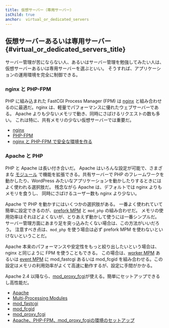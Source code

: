 ```yaml
---
title: 仮想サーバー（専用サーバー）
isChild: true
anchor:  virtual_or_dedicated_servers
---
```


## 仮想サーバーあるいは専用サーバー {#virtual_or_dedicated_servers_title}

サーバー管理が苦にならない人、あるいはサーバー管理を勉強してみたい人は、仮想サーバーあるいは専用サーバーを選ぶといい。
そうすれば、アプリケーションの運用環境を完全に制御できる。

### nginx と PHP-FPM

PHP に組み込まれた FastCGI Process Manager (FPM) は [nginx]
と組み合わせるのに最適だ。nginx は、軽量でパフォーマンスに優れたウェブサーバーである。
Apache よりも少ないメモリで動き、同時にさばけるリクエストの数も多い。
これは特に、共有メモリの少ない仮想サーバーでは重要だ。

* [nginx][nginx]
* [PHP-FPM][phpfpm]
* [nginx と PHP-FPM で安全な環境を作る][secure-nginx-phpfpm]

### Apache と PHP

PHP と Apache は長い付き合いだ。
Apache はいろんな設定が可能で、さまざまな [モジュール][apache-modules]
で機能を拡張できる。共有サーバーで PHP のフレームワークを動かしたり、WordPress
みたいなアプリケーションを動かしたりするときにはよく使われる選択肢だ。
残念ながら Apache は、デフォルトでは nginx よりもメモリを食うし、
同時にさばけるユーザー数も nginx より少ない。

Apache で PHP を動かすにはいくつかの選択肢がある。
一番よく使われていて簡単に設定できるのが、[prefork MPM] と `mod_php` の組み合わせだ。
メモリの使用効率はそれほどよくないが、とりあえず動かして使うには一番シンプルだ。
サーバー管理方面にあまり足を突っ込みたくない場合は、この方法がいいだろう。
注意すべき点は、`mod_php` を使う場合は必ず prefork MPM を使わないといけないということだ。

Apache 本来のパフォーマンスや安定性をもっと絞り出したいという場合は、nginx と同じように FPM を使うこともできる。
この場合は、[worker MPM] あるいは
[event MPM] に mod_fastcgi あるいは mod_fcgid
を組み合わせる。この設定はメモリの利用効率がよくて高速に動作するが、設定に手間がかかる。

Apache 2.4 以降なら、[mod_proxy_fcgi]が使える。簡単にセットアップできるし高性能だ。

* [Apache][apache]
* [Multi-Processing Modules][apache-MPM]
* [mod_fastcgi][mod_fastcgi]
* [mod_fcgid][mod_fcgid]
* [mod_proxy_fcgi][mod_proxy_fcgi]
* [Apache、PHP-FPM、mod_proxy_fcgiの環境のセットアップ][tutorial-mod_proxy_fcgi]


[nginx]: https://nginx.org/
[phpfpm]: https://www.php.net/install.fpm
[secure-nginx-phpfpm]: https://nealpoole.com/blog/2011/04/setting-up-php-fastcgi-and-nginx-dont-trust-the-tutorials-check-your-configuration/
[apache-modules]: https://httpd.apache.org/docs/2.4/mod/
[prefork MPM]: https://httpd.apache.org/docs/2.4/mod/prefork.html
[worker MPM]: https://httpd.apache.org/docs/2.4/mod/worker.html
[event MPM]: https://httpd.apache.org/docs/2.4/mod/event.html
[apache]: https://httpd.apache.org/
[apache-MPM]: https://httpd.apache.org/docs/2.4/mod/mpm_common.html
[mod_fastcgi]: https://blogs.oracle.com/opal/post/php-fpm-fastcgi-process-manager-with-apache-2
[mod_fcgid]: https://httpd.apache.org/mod_fcgid/
[mod_proxy_fcgi]: https://httpd.apache.org/docs/current/mod/mod_proxy_fcgi.html
[tutorial-mod_proxy_fcgi]: https://serversforhackers.com/video/apache-and-php-fpm
